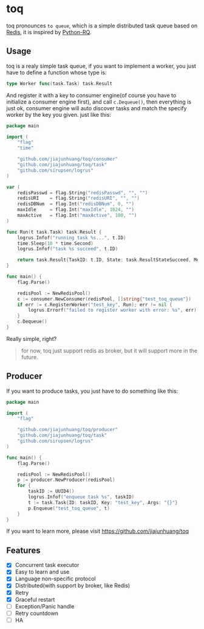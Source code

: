 # toq

toq pronounces `to queue`, which is a simple distributed task queue based on [Redis](https://redis.io), it is inspired
by [Python-RQ](http://python-rq.org/).

## Usage

toq is a realy simple task queue, if you want to implement a worker, you just have to define a function whose type is:

```go
type Worker func(task.Task) task.Result
```

And register it with a key to consumer engine(of course you have to initialize a consumer engine first), and call
`c.Dequeue()`, then everything is just ok, consumer engine will auto discover tasks and match the specify worker by
the key you given. just like this:

```go
package main

import (
	"flag"
	"time"

	"github.com/jiajunhuang/toq/consumer"
	"github.com/jiajunhuang/toq/task"
	"github.com/sirupsen/logrus"
)

var (
	redisPasswd = flag.String("redisPasswd", "", "")
	redisURI    = flag.String("redisURI", "", "")
	redisDBNum  = flag.Int("redisDBNum", 0, "")
	maxIdle     = flag.Int("maxIdle", 1024, "")
	maxActive   = flag.Int("maxActive", 100, "")
)

func Run(t task.Task) task.Result {
	logrus.Infof("running task %s...", t.ID)
	time.Sleep(10 * time.Second)
	logrus.Infof("task %s succeed", t.ID)

	return task.Result{TaskID: t.ID, State: task.ResultStateSucceed, Message: "succeed"}
}

func main() {
	flag.Parse()

	redisPool := NewRedisPool()
	c := consumer.NewConsumer(redisPool, []string{"test_toq_queue"})
	if err := c.RegisterWorker("test_key", Run); err != nil {
		logrus.Errorf("failed to register worker with error: %s", err)
	}
	c.Dequeue()
}
```

Really simple, right?

> for now, toq just support redis as broker, but it will support more in the future.

## Producer

If you want to produce tasks, you just have to do something like this:

```go
package main

import (
	"flag"

	"github.com/jiajunhuang/toq/producer"
	"github.com/jiajunhuang/toq/task"
	"github.com/sirupsen/logrus"
)

func main() {
	flag.Parse()

	redisPool := NewRedisPool()
	p := producer.NewProducer(redisPool)
	for {
		taskID := UUID4()
		logrus.Infof("enqueue task %s", taskID)
		t := task.Task{ID: taskID, Key: "test_key", Args: "{}"}
		p.Enqueue("test_toq_queue", t)
	}
}
```

If you want to learn more, please visit https://github.com/jiajunhuang/toq

## Features

- [x] Concurrent task executor
- [x] Easy to learn and use
- [x] Language non-specific protocol
- [x] Distributed(with support by broker, like Redis)
- [x] Retry
- [x] Graceful restart
- [ ] Exception/Panic handle
- [ ] Retry countdown
- [ ] HA
